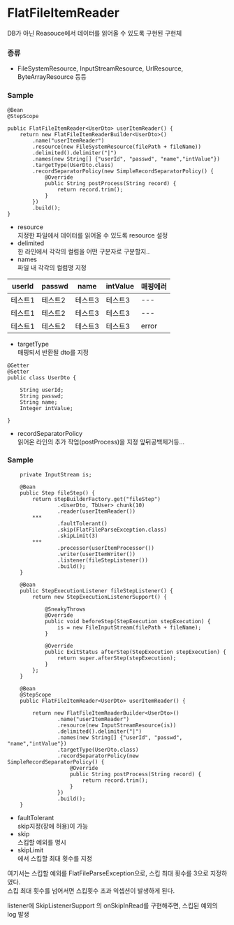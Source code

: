 # FlatFileItemReader
DB가 아닌 Reasouce에서 데이터를 읽어올 수 있도록 구현된 구현체

### 종류
- FileSystemResource, InputStreamResource, UrlResource, ByteArrayResource 등등

### Sample
```
@Bean
@StepScope

public FlatFileItemReader<UserDto> userItemReader() {
	return new FlatFileItemReaderBuilder<UserDto>()
		.name("userItemReader")
		.resource(new FileSystemResource(filePath + fileName))
		.delimited().delimiter("|")
		.names(new String[] {"userId", "passwd", "name","intValue"})
		.targetType(UserDto.class)
		.recordSeparatorPolicy(new SimpleRecordSeparatorPolicy() {
			@Override
			public String postProcess(String record) {
				return record.trim();
			}
		})
		.build();
}
```
- resource\
지정한 파일에서 데이터를 읽어올 수 있도록 resource 설정
- delimited\
한 라인에서 각각의 컬럼을 어떤 구분자로 구분할지..
- names\
파일 내 각각의 컬럼명 지정

|userId|passwd|name|intValue|매핑에러|
|------|---|---|---|---|
|테스트1|테스트2|테스트3|테스트3|---|
|테스트1|테스트2|테스트3|테스트3|---|
|테스트1|테스트2|테스트3|테스트3|error|

- targetType\
매핑되서 반환될 dto를 지정

```
@Getter
@Setter
public class UserDto {

    String userId;
    String passwd;
    String name;
    Integer intValue;

}
```

- recordSeparatorPolicy\
읽어온 라인의 추가 작업(postProcess)을 지정
앞뒤공백제거등...

### Sample
```
    private InputStream is;
    
    @Bean
    public Step fileStep() {
        return stepBuilderFactory.get("fileStep")
                .<UserDto, TbUser> chunk(10)
                .reader(userItemReader())
		***
                .faultTolerant()
                .skip(FlatFileParseException.class)
                .skipLimit(3)
		***
                .processor(userItemProcessor())
                .writer(userItemWriter())
                .listener(fileStepListener())
                .build();
    }

    @Bean
    public StepExecutionListener fileStepListener() {
        return new StepExecutionListenerSupport() {

            @SneakyThrows
            @Override
            public void beforeStep(StepExecution stepExecution) {
                is = new FileInputStream(filePath + fileName);
            }

            @Override
            public ExitStatus afterStep(StepExecution stepExecution) {
                return super.afterStep(stepExecution);
            }
        };
    }

    @Bean
    @StepScope
    public FlatFileItemReader<UserDto> userItemReader() {

        return new FlatFileItemReaderBuilder<UserDto>()
                .name("userItemReader")
                .resource(new InputStreamResource(is))
                .delimited().delimiter("|")
                .names(new String[] {"userId", "passwd", "name","intValue"})
                .targetType(UserDto.class)
                .recordSeparatorPolicy(new SimpleRecordSeparatorPolicy() {
                    @Override
                    public String postProcess(String record) {
                        return record.trim();
                    }
                })
                .build();
    }
```
- faultTolerant \
skip지정(장애 허용)이 가능
- skip\
스킵할 예외를 명시
- skipLimit\
에서 스킵할 최대 횟수를 지정

여기서는 스킵할 예외를 FlatFileParseException으로, 스킵 최대 횟수를 3으로 지정하였다.\
스킵 최대 횟수를 넘어서면 스킵횟수 초과 익셉션이 발생하게 된다.

listener에 SkipListenerSupport 의 onSkipInRead를 구현해주면, 스킵된 예외의 log 발생

